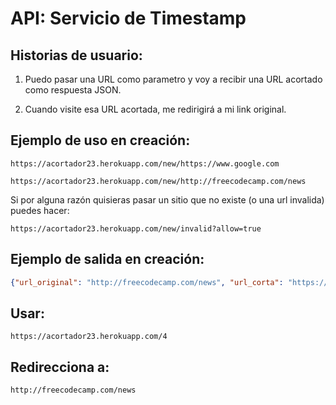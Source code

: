 # API: Servicio de Timestamp

## Historias de usuario:

1) Puedo pasar una URL como parametro y voy a recibir una URL acortado como respuesta JSON.

2) Cuando visite esa URL acortada, me redirigirá a mi link original.

## Ejemplo de uso en creación:

```url
https://acortador23.herokuapp.com/new/https://www.google.com

https://acortador23.herokuapp.com/new/http://freecodecamp.com/news
```
Si por alguna razón quisieras pasar un sitio que no existe (o una url invalida) puedes hacer:
```url
https://acortador23.herokuapp.com/new/invalid?allow=true
```

## Ejemplo de salida en creación:

```json
{"url_original": "http://freecodecamp.com/news", "url_corta": "https://acortador23.herokuapp.com/4"}
```

## Usar:

```url
https://acortador23.herokuapp.com/4
```

## Redirecciona a:

```url
http://freecodecamp.com/news
```
